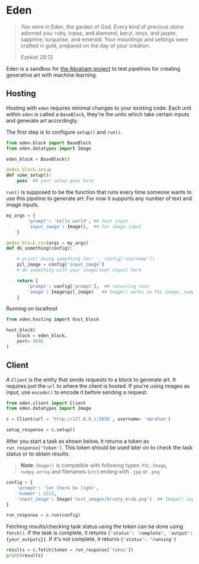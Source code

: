 # Eden


> You were in Eden, the garden of God. Every kind of precious stone adorned you: ruby, topaz, and diamond, beryl, onyx, and jasper, sapphire, turquoise, and emerald. Your mountings and settings were crafted in gold, prepared on the day of your creation. 
> 
> Ezekiel 28:13


Eden is a sandbox for [the Abraham project](http://abraham.ai) to test pipelines for creating generative art with machine learning.


## Hosting

Hosting with `eden` requires minimal changes to your existing code. Each unit within `eden` is called a `BaseBlock`, they're the units which take certain inputs and generate art accordingly. 

The first step is to configure `setup()` and `run()`. 

```python 
from eden.block import BaseBlock
from eden.datatypes import Image

eden_block = BaseBlock()

@eden_block.setup
def some_setup():
    pass  ## your setup goes here
```

`run()` is supposed to be the function that runs every time someone wants to use this pipeline to generate art. For now it supports any number of text and image inputs.

```python 
my_args = {
        'prompt': 'hello world', ## text input
        'input_image': Image(),  ## for image input
    }

@eden_block.run(args = my_args)
def do_something(config): 

    # print('doing something for: ', config['username'])
    pil_image = config['input_image']
    # do something with your image/text inputs here 

    return {
        'prompt': config['prompt'],  ## returning text
        'image': Image(pil_image)   ## Image() works on PIL.Image, numpy.array and on jpg an png files
    }
```

Running on localhost

```python
from eden.hosting import host_block

host_block(
    block = eden_block, 
    port= 5656
)
```

## Client

A `Client` is the entity that sends requests to a block to generate art. It requires just the `url` to where the client is hosted. If you're using images as input, use `encode()` to encode it before sending a request. 

```python
from eden.client import Client
from eden.datatypes import Image

c = Client(url = 'http://127.0.0.1:5656', username= 'abraham')

setup_response = c.setup()
```

After you start a task as shown below, it returns a token as `run_response['token']`. This token should be used later on to check the task status or to obtain results.

> **Note**: `Image()` is compatible with following types: `PIL.Image`, `numpy.array` and filenames (`str`) ending with `.jpg` or `.png`

```python
config = {
    'prompt': 'let there be light',
    'number': 2233,
    'input_image': Image('test_images/krusty_krab.png')  ## Image() supports jpg, png filenames, np.array or PIL.Image
}

run_response = c.run(config)
```

Fetching results/checking task status using the token can be done using `fetch()`. If the task is complete, it returns `{'status': 'complete', 'output': {your_outputs}}`. If it's not complete, it returns `{'status': 'running'}`

```python
results = c.fetch(token = run_response['token'])
print(results)  
```
